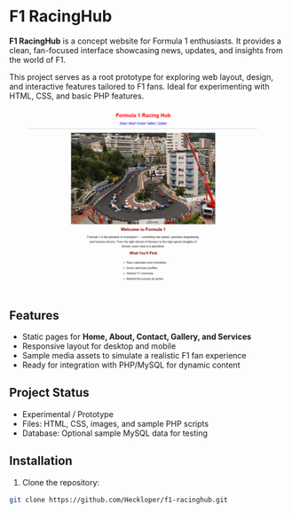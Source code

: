 # F1 RacingHub

**F1 RacingHub** is a concept website for Formula 1 enthusiasts. It provides a clean, fan-focused interface showcasing news, updates, and insights from the world of F1.  

This project serves as a root prototype for exploring web layout, design, and interactive features tailored to F1 fans. Ideal for experimenting with HTML, CSS, and basic PHP features.

![F1 RacingHub](images/f1-hero.png)


## Features
- Static pages for **Home, About, Contact, Gallery, and Services**
- Responsive layout for desktop and mobile
- Sample media assets to simulate a realistic F1 fan experience
- Ready for integration with PHP/MySQL for dynamic content

## Project Status
- Experimental / Prototype
- Files: HTML, CSS, images, and sample PHP scripts
- Database: Optional sample MySQL data for testing

## Installation
1. Clone the repository:  
```bash
git clone https://github.com/Heckloper/f1-racinghub.git
